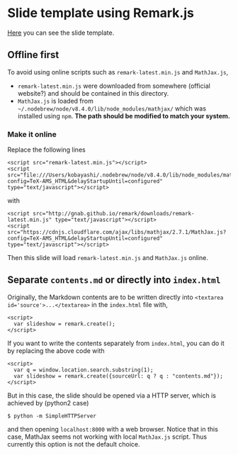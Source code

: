 # Slide template using Remark.js

[Here](http://ryokbys.web.nitech.ac.jp/contents/slides/remark_slide/index.html) you can see the slide template.

## Offline first

To avoid using online scripts such as `remark-latest.min.js` and `MathJax.js`,

- `remark-latest.min.js` were downloaded from somewhere (official website?) and should be contained in this directory.
- `MathJax.js` is loaded from `~/.nodebrew/node/v8.4.0/lib/node_modules/mathjax/` which was installed using `npm`. **The path should be modified to match your system.**

### Make it online

Replace the following lines
```
<script src="remark-latest.min.js"></script>
<script src="file:///Users/kobayashi/.nodebrew/node/v8.4.0/lib/node_modules/mathjax/MathJax.js?config=TeX-AMS_HTML&delayStartupUntil=configured" type="text/javascript"></script>
```
with
```
<script src="http://gnab.github.io/remark/downloads/remark-latest.min.js" type="text/javascript"></script>
<script src="https://cdnjs.cloudflare.com/ajax/libs/mathjax/2.7.1/MathJax.js?config=TeX-AMS_HTML&delayStartupUntil=configured" type="text/javascript"></script>
```
Then this slide will load `remark-latest.min.js` and `MathJax.js` online.


## Separate `contents.md` or directly into `index.html`

Originally, the Markdown contents are to be written directly into `<textarea id='source'>...</textarea>` in the `index.html` file with,
```
<script>
  var slideshow = remark.create();
</script>
```

If you want to write the contents separately from `index.html`, you can do it by replacing the above code with
```
<script>
  var q = window.location.search.substring(1);
  var slideshow = remark.create({sourceUrl: q ? q : "contents.md"});
</script>
```
But in this case, the slide should be opened via a HTTP server, which is achieved by (python2 case)
```
$ python -m SimpleHTTPServer
```
and then opening `localhost:8000` with a web browser.
Notice that in this case, MathJax seems not working with local `MathJax.js` script. Thus currently this option is not the default choice.


